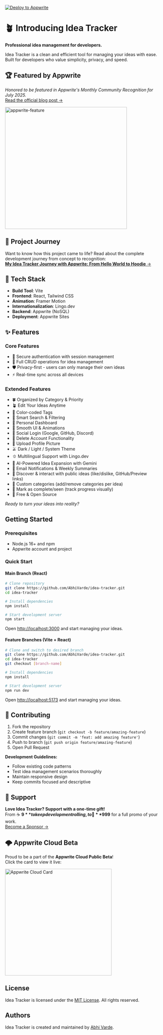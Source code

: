 [![Deploy to Appwrite](https://img.shields.io/badge/Deploy%20to-Appwrite-f02e65?style=for-the-badge&logo=appwrite&logoColor=f02e65&labelColor=1d1d1d)](https://cloud.appwrite.io/console)

# 🪴 Introducing Idea Tracker

**Professional idea management for developers.**

Idea Tracker is a clean and efficient tool for managing your ideas with ease. Built for developers who value simplicity, privacy, and speed.

## 🏆 Featured by Appwrite

*Honored to be featured in Appwrite's Monthly Community Recognition for July 2025.*  
[Read the official blog post →](https://appwrite.io/blog/post/product-update-july-2025)

<img width="400" alt="appwrite-feature" src="https://github.com/user-attachments/assets/b2b49e8f-3e3c-4e86-bd24-9b0ebb809210" />

## 📖 Project Journey

Want to know how this project came to life? Read about the complete development journey from concept to recognition:  
[**My Idea Tracker Journey with Appwrite: From Hello World to Hoodie** →](https://dev.to/abhivarde/my-idea-tracker-journey-with-appwrite-from-hello-world-to-hoodie-4p6e)

## 🚀 Tech Stack

- **Build Tool**: Vite
- **Frontend**: React, Tailwind CSS
- **Animation**: Framer Motion
- **Internationalization**: Lingo.dev
- **Backend**: Appwrite (NoSQL)
- **Deployment**: Appwrite Sites

## ✨ Features

### Core Features
- 🔐 Secure authentication with session management
- 📝 Full CRUD operations for idea management
- 🛡️ Privacy-first - users can only manage their own ideas
- ⚡ Real-time sync across all devices

### Extended Features  
- 🍀 Organized by Category & Priority
- 🪴 Edit Your Ideas Anytime
- 🥬 Color-coded Tags 
- 🥒 Smart Search & Filtering 
- 🌱 Personal Dashboard
- 🧩 Smooth UI & Animations
- 🥦 Social Login (Google, GitHub, Discord)
- 🌾 Delete Account Functionality
- 🫛 Upload Profile Picture
- 🫒 Dark / Light / System Theme
- 🫑 Multilingual Support with Lingo.dev
- 🤖 AI-Powered Idea Expansion with Gemini
- 📧 Email Notifications & Weekly Summaries
- 🥝 Discover & interact with public ideas (like/dislike, GitHub/Preview links)
- 🌳 Custom categories (add/remove categories per idea)
- 🍏 Mark as complete/seen (track progress visually)
- 💚 Free & Open Source

*Ready to turn your ideas into reality?*

## Getting Started

### Prerequisites

- Node.js 16+ and npm
- Appwrite account and project

### Quick Start

#### Main Branch (React)

```bash
# Clone repository
git clone https://github.com/AbhiVarde/idea-tracker.git
cd idea-tracker

# Install dependencies
npm install

# Start development server
npm start
```

Open [http://localhost:3000](http://localhost:3000) and start managing your ideas.

#### Feature Branches (Vite + React)

```bash
# Clone and switch to desired branch
git clone https://github.com/AbhiVarde/idea-tracker.git
cd idea-tracker
git checkout [branch-name]

# Install dependencies
npm install

# Start development server
npm run dev
```

Open [http://localhost:5173](http://localhost:5173) and start managing your ideas.

## 🤝 Contributing

1. Fork the repository
2. Create feature branch (`git checkout -b feature/amazing-feature`)
3. Commit changes (`git commit -m 'feat: add amazing feature'`)
4. Push to branch (`git push origin feature/amazing-feature`)
5. Open Pull Request

**Development Guidelines:**
- Follow existing code patterns
- Test idea management scenarios thoroughly
- Maintain responsive design
- Keep commits focused and descriptive

## 💖 Support

**Love Idea Tracker? Support with a one-time gift!**  
From ☕ **$9** to keep development rolling, to 🚀 **$999** for a full promo of your work.  
[Become a Sponsor →](https://github.com/sponsors/AbhiVarde)

## 🌩️ Appwrite Cloud Beta

Proud to be a part of the **Appwrite Cloud Public Beta**!  
Click the card to view it live:

<a href="https://cloud.appwrite.io/card/653e053411ff36b703e7" target="_blank">
  <img width="350" src="https://cloud.appwrite.io/v1/cards/cloud?userId=653e053411ff36b703e7" alt="Appwrite Cloud Card" />
</a>

## License

Idea Tracker is licensed under the [MIT License](http://choosealicense.com/licenses/mit/). All rights reserved.

## Authors

Idea Tracker is created and maintained by [Abhi Varde](https://www.abhivarde.in/).